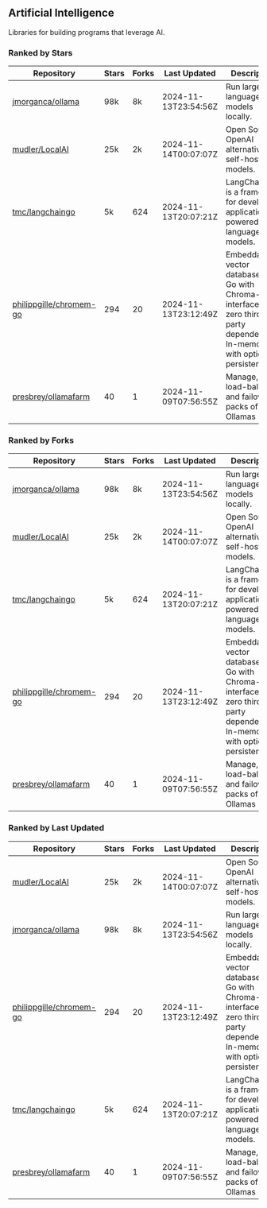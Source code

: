 ## Artificial Intelligence

Libraries for building programs that leverage AI.

### Ranked by Stars

| Repository | Stars | Forks | Last Updated | Description | 
|------------|-------|-------|--------------|-------------|
| [jmorganca/ollama](https://github.com/jmorganca/ollama) | 98k | 8k | 2024-11-13T23:54:56Z |  Run large language models locally. |
| [mudler/LocalAI](https://github.com/mudler/LocalAI) | 25k | 2k | 2024-11-14T00:07:07Z |  Open Source OpenAI alternative, self-host AI models. |
| [tmc/langchaingo](https://github.com/tmc/langchaingo) | 5k | 624 | 2024-11-13T20:07:21Z |  LangChainGo is a framework for developing applications powered by language models. |
| [philippgille/chromem-go](https://github.com/philippgille/chromem-go) | 294 | 20 | 2024-11-13T23:12:49Z |  Embeddable vector database for Go with Chroma-like interface and zero third-party dependencies. In-memory with optional persistence. |
| [presbrey/ollamafarm](https://github.com/presbrey/ollamafarm) | 40 | 1 | 2024-11-09T07:56:55Z |  Manage, load-balance, and failover packs of Ollamas |

### Ranked by Forks

| Repository | Stars | Forks | Last Updated | Description | 
|------------|-------|-------|--------------|-------------|
| [jmorganca/ollama](https://github.com/jmorganca/ollama) | 98k | 8k | 2024-11-13T23:54:56Z |  Run large language models locally. |
| [mudler/LocalAI](https://github.com/mudler/LocalAI) | 25k | 2k | 2024-11-14T00:07:07Z |  Open Source OpenAI alternative, self-host AI models. |
| [tmc/langchaingo](https://github.com/tmc/langchaingo) | 5k | 624 | 2024-11-13T20:07:21Z |  LangChainGo is a framework for developing applications powered by language models. |
| [philippgille/chromem-go](https://github.com/philippgille/chromem-go) | 294 | 20 | 2024-11-13T23:12:49Z |  Embeddable vector database for Go with Chroma-like interface and zero third-party dependencies. In-memory with optional persistence. |
| [presbrey/ollamafarm](https://github.com/presbrey/ollamafarm) | 40 | 1 | 2024-11-09T07:56:55Z |  Manage, load-balance, and failover packs of Ollamas |

### Ranked by Last Updated

| Repository | Stars | Forks | Last Updated | Description | 
|------------|-------|-------|--------------|-------------|
| [mudler/LocalAI](https://github.com/mudler/LocalAI) | 25k | 2k | 2024-11-14T00:07:07Z |  Open Source OpenAI alternative, self-host AI models. |
| [jmorganca/ollama](https://github.com/jmorganca/ollama) | 98k | 8k | 2024-11-13T23:54:56Z |  Run large language models locally. |
| [philippgille/chromem-go](https://github.com/philippgille/chromem-go) | 294 | 20 | 2024-11-13T23:12:49Z |  Embeddable vector database for Go with Chroma-like interface and zero third-party dependencies. In-memory with optional persistence. |
| [tmc/langchaingo](https://github.com/tmc/langchaingo) | 5k | 624 | 2024-11-13T20:07:21Z |  LangChainGo is a framework for developing applications powered by language models. |
| [presbrey/ollamafarm](https://github.com/presbrey/ollamafarm) | 40 | 1 | 2024-11-09T07:56:55Z |  Manage, load-balance, and failover packs of Ollamas |

